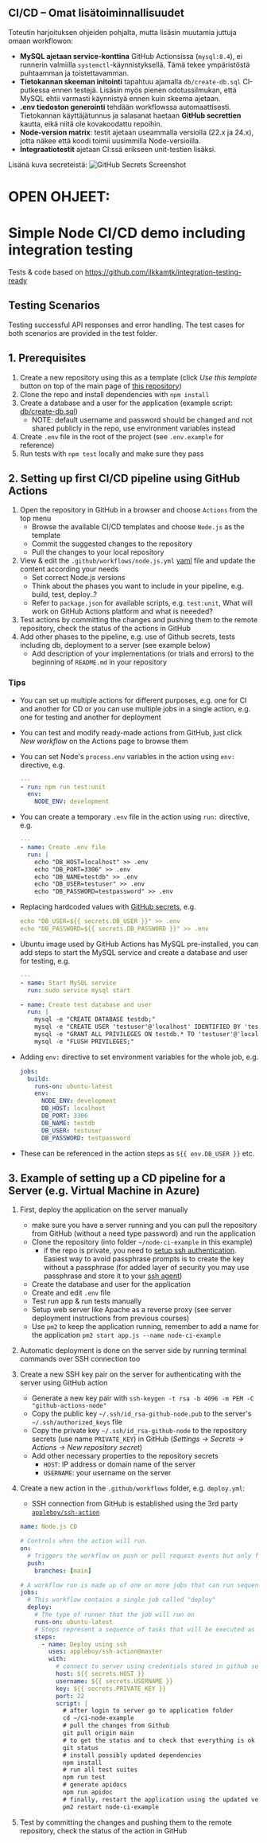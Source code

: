 ## CI/CD – Omat lisätoiminnallisuudet

Toteutin harjoituksen ohjeiden pohjalta, mutta lisäsin muutamia juttuja omaan workflowon:

- **MySQL ajetaan service-konttina** GitHub Actionsissa (`mysql:8.4`), ei runnerin valmiilla `systemctl`-käynnistyksellä. Tämä tekee ympäristöstä puhtaamman ja toistettavamman.
- **Tietokannan skeeman initointi** tapahtuu ajamalla `db/create-db.sql` CI-putkessa ennen testejä. Lisäsin myös pienen odotussilmukan, että MySQL ehtii varmasti käynnistyä ennen kuin skeema ajetaan.
- **.env tiedoston generointi** tehdään workflowssa automaattisesti. Tietokannan käyttäjätunnus ja salasanat haetaan **GitHub secrettien** kautta, eikä niitä ole kovakoodattu repoihin.
- **Node-version matrix**: testit ajetaan useammalla versiolla (22.x ja 24.x), jotta näkee että koodi toimii uusimmilla Node-versioilla.
- **Integraatiotestit** ajetaan CI:ssä erikseen unit-testien lisäksi.

Lisänä kuva secreteistä:
![GitHub Secrets Screenshot](docs/ghsecrets.png)

# OPEN OHJEET:

# Simple Node CI/CD demo including integration testing

Tests & code based on <https://github.com/ilkkamtk/integration-testing-ready>

## Testing Scenarios

Testing successful API responses and error handling. The test cases for both scenarios are provided in the test folder.

## 1. Prerequisites

1. Create a new repository using this as a template (click _Use this template_ button on top of the main page of [this repository](https://github.com/mattpe/node-ci-intro))
1. Clone the repo and install dependencies with `npm install`
1. Create a database and a user for the application (example script: [db/create-db.sql](./db/create-db.sql))
   - NOTE: default username and password should be changed and not shared publicly in the repo, use environment variables instead
1. Create `.env` file in the root of the project (see `.env.example` for reference)
1. Run tests with `npm test` locally and make sure they pass

## 2. Setting up first CI/CD pipeline using GitHub Actions

1. Open the repository in GitHub in a browser and choose `Actions` from the top menu
   - Browse the available CI/CD templates and choose `Node.js` as the template
   - Commit the suggested changes to the repository
   - Pull the changes to your local repository
1. View & edit the `.github/workflows/node.js.yml` [yaml](https://yaml.org/) file and update the content according your needs
   - Set correct Node.js versions
   - Think about the phases you want to include in your pipeline, e.g. build, test, deploy..?
   - Refer to `package.json` for available scripts, e.g. `test:unit`, What will work on GitHub Actions platform and what is neeeded?
1. Test actions by committing the changes and pushing them to the remote repository, check the status of the actions in GitHub
1. Add other phases to the pipeline, e.g. use of Github secrets, tests including db, deployment to a server (see example below)
   - Add description of your implementations (or trials and errors) to the beginning of `README.md` in your repository

### Tips

- You can set up multiple actions for different purposes, e.g. one for CI and another for CD or you can use multiple jobs in a single action, e.g. one for testing and another for deployment
- You can test and modify ready-made actions from GitHub, just click _New workflow_ on the Actions page to browse them
- You can set Node's `process.env` variables in the action using `env:` directive, e.g.

  ```yaml
  ---
  - run: npm run test:unit
    env:
      NODE_ENV: development
  ```

- You can create a temporary `.env` file in the action using `run:` directive, e.g.

  ```yaml
  ---
  - name: Create .env file
    run: |
      echo "DB_HOST=localhost" >> .env
      echo "DB_PORT=3306" >> .env
      echo "DB_NAME=testdb" >> .env
      echo "DB_USER=testuser" >> .env
      echo "DB_PASSWORD=testpassword" >> .env
  ```

- Replacing hardcoded values with [GitHub secrets](https://docs.github.com/en/actions/how-tos/write-workflows/choose-what-workflows-do/use-secrets), e.g.

  ```yaml
  echo "DB_USER=${{ secrets.DB_USER }}" >> .env
  echo "DB_PASSWORD=${{ secrets.DB_PASSWORD }}" >> .env
  ```

- Ubuntu image used by GitHub Actions has MySQL pre-installed, you can add steps to start the MySQL service and create a database and user for testing, e.g.

  ```yaml
  ---
  - name: Start MySQL service
    run: sudo service mysql start

  - name: Create test database and user
    run: |
      mysql -e "CREATE DATABASE testdb;"
      mysql -e "CREATE USER 'testuser'@'localhost' IDENTIFIED BY 'testpassword';"
      mysql -e "GRANT ALL PRIVILEGES ON testdb.* TO 'testuser'@'localhost';"
      mysql -e "FLUSH PRIVILEGES;"
  ```

- Adding `env:` directive to set environment variables for the whole job, e.g.

  ```yaml
  jobs:
    build:
      runs-on: ubuntu-latest
      env:
        NODE_ENV: development
        DB_HOST: localhost
        DB_PORT: 3306
        DB_NAME: testdb
        DB_USER: testuser
        DB_PASSWORD: testpassword
  ```

- These can be referenced in the action steps as `${{ env.DB_USER }}` etc.

## 3. Example of setting up a CD pipeline for a Server (e.g. Virtual Machine in Azure)

1. First, deploy the application on the server manually
   - make sure you have a server running and you can pull the repository from GitHub (without a need type password) and run the application
   - Clone the repository (into folder `~/node-ci-example` in this example)
     - if the repo is private, you need to [setup ssh authentication](https://docs.github.com/en/authentication/connecting-to-github-with-ssh). Easiest way to avoid passphrase prompts is to create the key without a passphrase (for added layer of security you may use passphrase and store it to your [ssh agent](https://gist.github.com/nepsilon/45fae11f8d173e3370c3))
   - Create the database and user for the application
   - Create and edit `.env` file
   - Test run app & run tests manually
   - Setup web server like Apache as a reverse proxy (see server deployment instructions from previous courses)
   - Use `pm2` to keep the application running, remember to add a name for the application `pm2 start app.js --name node-ci-example`
1. Automatic deployment is done on the server side by running terminal commands over SSH connection too
1. Create a new SSH key pair on the server for authenticating with the server using GitHub action
   - Generate a new key pair with `ssh-keygen -t rsa -b 4096 -m PEM -C "github-actions-node"`
   - Copy the public key `~/.ssh/id_rsa-github-node.pub` to the server's `~/.ssh/authorized_keys` file
   - Copy the private key `~/.ssh/id_rsa-github-node` to the repository secrets (use name `PRIVATE_KEY`) in GitHub (_Settings -> Secrets -> Actions -> New repository secret_)
   - Add other necessary properties to the repository secrets
     - `HOST`: IP address or domain name of the server
     - `USERNAME`: your username on the server
1. Create a new action in the `.github/workflows` folder, e.g. `deploy.yml`:

   - SSH connection from GitHub is established using the 3rd party [`appleboy/ssh-action`](https://github.com/appleboy/ssh-action)

   ```yaml
   name: Node.js CD

   # Controls when the action will run.
   on:
     # Triggers the workflow on push or pull request events but only for the main branch
     push:
       branches: [main]

   # A workflow run is made up of one or more jobs that can run sequentially or in parallel
   jobs:
     # This workflow contains a single job called "deploy"
     deploy:
       # The type of runner that the job will run on
       runs-on: ubuntu-latest
       # Steps represent a sequence of tasks that will be executed as part of the job
       steps:
         - name: Deploy using ssh
           uses: appleboy/ssh-action@master
           with:
             # connect to server using credentials stored in github secrets
             host: ${{ secrets.HOST }}
             username: ${{ secrets.USERNAME }}
             key: ${{ secrets.PRIVATE_KEY }}
             port: 22
             script: |
               # after login to server go to application folder
               cd ~/ci-node-example
               # pull the changes from Github
               git pull origin main
               # to get the status and to check that everything is ok
               git status
               # install possibly updated dependencies
               npm install
               # run all test suites
               npm run test
               # generate apidocs
               npm run apidoc
               # finally, restart the application using the updated version of it
               pm2 restart node-ci-example
   ```

1. Test by committing the changes and pushing them to the remote repository, check the status of the action in GitHub
